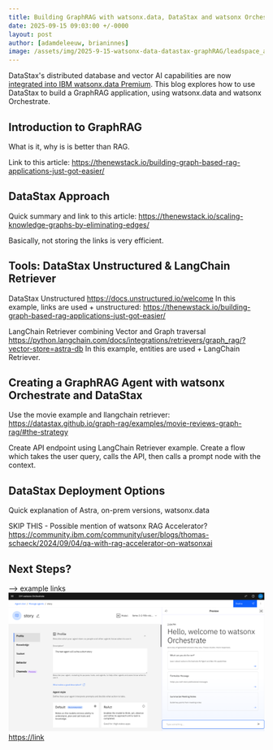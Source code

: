 ```yaml
---
title: Building GraphRAG with watsonx.data, DataStax and watsonx Orchestrate
date: 2025-09-15 09:03:00 +/-0000
layout: post
author: [adamdeleeuw, brianinnes]
image: /assets/img/2025-9-15-watsonx-data-datastax-graphRAG/leadspace_article.jpeg
---
```

DataStax's distributed database and vector AI capabilities are now [integrated into IBM watsonx.data Premium](https://www.ibm.com/products/datastax). This blog explores how to use DataStax to build a GraphRAG application, using watsonx.data and watsonx Orchestrate.

## Introduction to GraphRAG

What is it, why is is better than RAG.

Link to this article: https://thenewstack.io/building-graph-based-rag-applications-just-got-easier/

## DataStax Approach

Quick summary and link to this article: https://thenewstack.io/scaling-knowledge-graphs-by-eliminating-edges/

Basically, not storing the links is very efficient.

## Tools: DataStax Unstructured & LangChain Retriever

DataStax Unstructured 
https://docs.unstructured.io/welcome
In this example, links are used + unstructured: https://thenewstack.io/building-graph-based-rag-applications-just-got-easier/

LangChain Retriever combining Vector and Graph traversal
https://python.langchain.com/docs/integrations/retrievers/graph_rag/?vector-store=astra-db
In this example, entities are used + LangChain Retriever.

## Creating a GraphRAG Agent with watsonx Orchestrate and DataStax

Use the movie example and llangchain retriever: https://datastax.github.io/graph-rag/examples/movie-reviews-graph-rag/#the-strategy

Create API endpoint using LangChain Retriever example.
Create a flow which takes the user query, calls the API, then calls a prompt node with the context.

## DataStax Deployment Options

Quick explanation of Astra, on-prem versions, watsonx.data

SKIP THIS - Possible mention of watsonx RAG Accelerator?
https://community.ibm.com/community/user/blogs/thomas-schaeck/2024/09/04/qa-with-rag-accelerator-on-watsonxai


## Next Steps?

--> example links
![linkToImage](/assets/img/2025-7-31-watsonx-Orchestrate-Publish-From-ADK-To-SaaS/draftAgent.png)
[https://link](https://link)